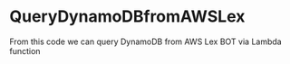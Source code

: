 # QueryDynamoDBfromAWSLex

From this code we can query DynamoDB from AWS Lex BOT via Lambda function
